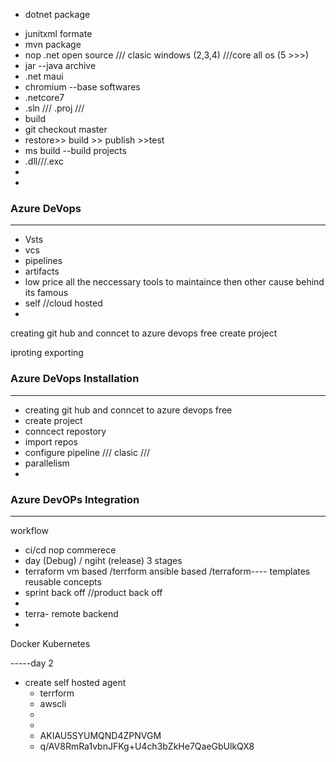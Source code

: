 * dotnet package
 - junitxml formate
 - mvn package
 - nop .net open source /// clasic windows (2,3,4) ///core all os (5 >>>)
 - jar --java archive
 - .net maui
 - chromium  --base 
softwares
- .netcore7
- .sln  /// .proj /// 
- build
- git checkout master
- restore>> build >> publish >>test
- ms build --build projects
- .dll///.exc
- 
- 
### Azure DeVops
----------------
- Vsts 
- vcs
- pipelines
- artifacts
- low price all the neccessary tools to   maintaince then other cause behind its famous
- self //cloud hosted
- 
creating git hub and conncet to azure devops free
create project 

iproting exporting 

### Azure DeVops Installation
----------------------
- creating git hub and conncet to azure devops free
- create project 
- conncect repostory
- import repos
- configure pipeline  /// clasic ///
- parallelism
- 


### Azure DevOPs Integration
---------------------------
 workflow 
   - ci/cd nop commerece
   - day (Debug) / ngiht (release) 3 stages 
   - terraform vm based /terrform ansible based /terraform---- templates reusable concepts
   - sprint back off //product back off
   - 
   - terra- remote backend
   - 
   Docker
   Kubernetes




   -----day 2

   - create self hosted agent
     - terrform 
     - awscli
     - 
     - 
     - AKIAU5SYUMQND4ZPNVGM
     - q/AV8RmRa1vbnJFKg+U4ch3bZkHe7QaeGbUlkQX8
